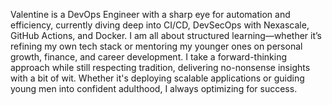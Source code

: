 Valentine is a DevOps Engineer with a sharp eye for automation and efficiency, currently diving deep into CI/CD, DevSecOps with Nexascale, GitHub Actions, and Docker. 
I am all about structured learning—whether it’s refining my own tech stack or mentoring my younger ones on personal growth, finance, and career development. 
I take a forward-thinking approach while still respecting tradition, delivering no-nonsense insights with a bit of wit. 
Whether it's deploying scalable applications or guiding young men into confident adulthood, I always optimizing for success.
